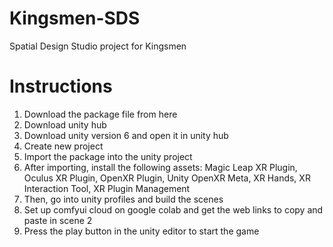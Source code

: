 # Kingsmen-SDS
Spatial Design Studio project for Kingsmen

# Instructions
1) Download the package file from here
2) Download unity hub
3) Download unity version 6 and open it in unity hub
4) Create new project 
5) Import the package into the unity project
6) After importing, install the following assets: Magic Leap XR Plugin, Oculus XR Plugin, OpenXR Plugin, Unity OpenXR Meta, XR Hands, XR Interaction Tool, XR Plugin Management
7) Then, go into unity profiles and build the scenes
8) Set up comfyui cloud on google colab and get the web links to copy and paste in scene 2
9) Press the play button in the unity editor to start the game
